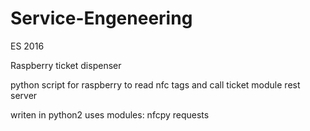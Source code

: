 # Service-Engeneering
ES 2016

Raspberry ticket dispenser

python script for raspberry to read nfc tags and call ticket module rest server

writen in python2
uses modules:
nfcpy
requests

